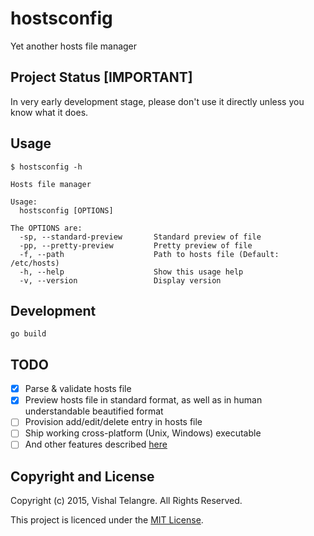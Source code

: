 # hostsconfig

Yet another hosts file manager

## Project Status [IMPORTANT]
In very early development stage, please don't use it directly unless you know what it does.

## Usage

```
$ hostsconfig -h
```

```
Hosts file manager

Usage:
  hostsconfig [OPTIONS]

The OPTIONS are:
  -sp, --standard-preview       Standard preview of file
  -pp, --pretty-preview         Pretty preview of file
  -f, --path                    Path to hosts file (Default: /etc/hosts)
  -h, --help                    Show this usage help
  -v, --version                 Display version
```

## Development

```
go build
```

## TODO

- [x] Parse & validate hosts file
- [x] Preview hosts file in standard format, as well as in human understandable beautified format
- [ ] Provision add/edit/delete entry in hosts file
- [ ] Ship working cross-platform (Unix, Windows) executable
- [ ] And other features described [here](https://github.com/vishaltelangre/life/issues/1)

## Copyright and License

Copyright (c) 2015, Vishal Telangre. All Rights Reserved.

This project is licenced under the [MIT License](LICENSE.md).